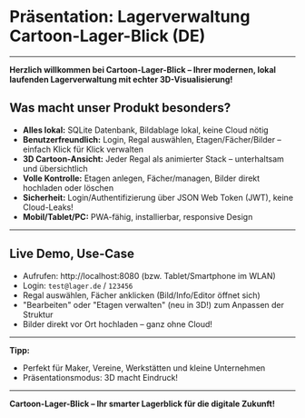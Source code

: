# Präsentation: Lagerverwaltung Cartoon-Lager-Blick (DE)

---

**Herzlich willkommen bei Cartoon-Lager-Blick – Ihrer modernen, lokal laufenden Lagerverwaltung mit echter 3D-Visualisierung!**

## Was macht unser Produkt besonders?

- **Alles lokal:** SQLite Datenbank, Bildablage lokal, keine Cloud nötig
- **Benutzerfreundlich:** Login, Regal auswählen, Etagen/Fächer/Bilder – einfach Klick für Klick verwalten
- **3D Cartoon-Ansicht:** Jeder Regal als animierter Stack – unterhaltsam und übersichtlich
- **Volle Kontrolle:** Etagen anlegen, Fächer/managen, Bilder direkt hochladen oder löschen
- **Sicherheit:** Login/Authentifizierung über JSON Web Token (JWT), keine Cloud-Leaks!
- **Mobil/Tablet/PC:** PWA-fähig, installierbar, responsive Design

---

## Live Demo, Use-Case

- Aufrufen: http://localhost:8080 (bzw. Tablet/Smartphone im WLAN)
- Login: `test@lager.de` / `123456`
- Regal auswählen, Fächer anklicken (Bild/Info/Editor öffnet sich)
- "Bearbeiten" oder "Etagen verwalten" (neu in 3D!) zum Anpassen der Struktur
- Bilder direkt vor Ort hochladen – ganz ohne Cloud!

---

**Tipp:**
- Perfekt für Maker, Vereine, Werkstätten und kleine Unternehmen
- Präsentationsmodus: 3D macht Eindruck!

---

**Cartoon-Lager-Blick – Ihr smarter Lagerblick für die digitale Zukunft!**
